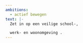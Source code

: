 ```yaml
---
ambitions:
  - actief bewegen
text: |-
  Zet in op een veilige school-, 

  werk- en woonomgeving .
---
```

